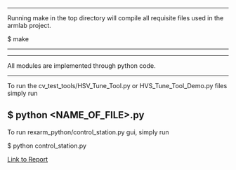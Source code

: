 ________________________________________________________________________________
Running make in the top directory will compile all requisite files used in the armlab project.

$ make

________________________________________________________________________________
********************************************************************************
All modules are implemented through python code. 
********************************************************************************

To run the cv_test_tools/HSV_Tune_Tool.py or HVS_Tune_Tool_Demo.py files simply run

$ python <NAME_OF_FILE>.py
--------------------------------------------------------------------------------
To run rexarm_python/control_station.py gui, simply run

$ python control_station.py

[Link to Report](docs/armlab-report.pdf)
